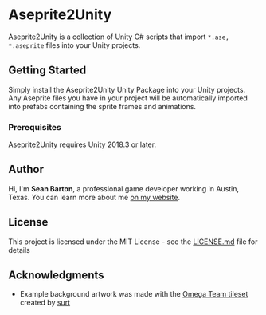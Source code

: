 # Aseprite2Unity

Aseprite2Unity is a collection of Unity C# scripts that import `*.ase, *.aseprite` files into your Unity projects.

## Getting Started

Simply install the Aseprite2Unity Unity Package into your Unity projects. Any Aseprite files you have in your project will be automatically imported into prefabs containing the sprite frames and animations.

### Prerequisites

Aseprite2Unity requires Unity 2018.3 or later.


## Author

Hi, I'm **Sean Barton**, a professional game developer working in Austin, Texas. You can learn more about me [on my website](https://seanba.com).

## License

This project is licensed under the MIT License - see the [LICENSE.md](LICENSE.md) file for details

## Acknowledgments

* Example background artwork was made with the [Omega Team tileset](https://opengameart.org/content/omega-team) created by [surt](https://opengameart.org/users/surt)
